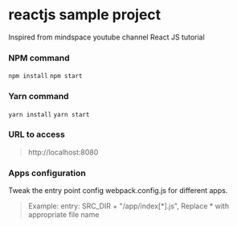 # reactjs sample project

Inspired from mindspace youtube channel React JS tutorial

### NPM command
`npm install`
`npm start`

### Yarn command
`yarn install`
`yarn start`

### URL to access
> http://localhost:8080

### Apps configuration

Tweak the entry point config webpack.config.js for different apps.
> Example: entry: SRC_DIR + "/app/index[*].js",
> Replace * with appropriate file name
